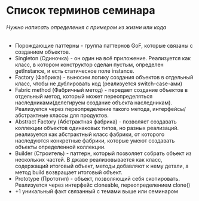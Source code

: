 # Список терминов семинара
###### Нужно написать определения с примером из жизни или кода
- Порождающие паттерны - группа паттернов GoF, которые связаны с созданием объектов.
- Singleton (Одиночка) - он один на всё приложение. Реализуется как класс, в котором конструктор сделан пустым, определен getInstance, и есть статическое поле instance.
- Factory (Фабрика) - выносим логику создания объектов в отдельный класс, чтобы не дублировать код (реализуется switch-case-ами)
- Fabric method (Фабричный метод) - передает создание объектов в отдельный метод, который может переопределяться наследниками(делегируем создание объекта наследникам). Реализуется через переопределение такого метода, интерфейсы/абстрактные классы для продуктов.
- Abstract Factory (Абстрактная фабрика) - позволяет создавать коллекции объектов одинаковых типов, но разных реализаций. реализуется как абстрактный класс фабрики, от которого наследуются конкретные фабрики, которые умеют создавать объекты определенной коллекции.
- Builder (Строитель) - паттерн, который позволяет собрать объект из нескольких частей. В джаве реализовывается как класс, содержащий итоговый объект, методы добавляют к нему детали, а метод build возвращает итоговый объект.
- Prototype (Прототип) - объект, позволяющий себя скопировать. Реализуется через интерфейс cloneable, переопределением clone()
- +1 уникальный факт связанный с темами выше или семинаром